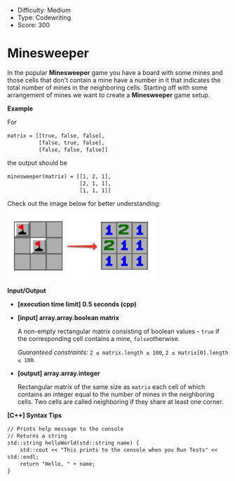 - Difficulty: Medium
- Type: Codewriting
- Score: 300

# Minesweeper

In the popular **Minesweeper** game you have a board with some mines and those cells that don't contain a mine have a number in it that indicates the total number of mines in the neighboring cells. Starting off with some arrangement of mines we want to create a **Minesweeper** game setup.

**Example**

For

```
matrix = [[true, false, false],
          [false, true, false],
          [false, false, false]]
```

the output should be

```
minesweeper(matrix) = [[1, 2, 1],
                       [2, 1, 1],
                       [1, 1, 1]]
```

Check out the image below for better understanding:

![img](example.png)

**Input/Output**

- **[execution time limit] 0.5 seconds (cpp)**

- **[input] array.array.boolean matrix**

  A non-empty rectangular matrix consisting of boolean values - `true` if the corresponding cell contains a mine, `false`otherwise.

  *Guaranteed constraints:*
  `2 ≤ matrix.length ≤ 100`,
  `2 ≤ matrix[0].length ≤ 100`.

- **[output] array.array.integer**

  Rectangular matrix of the same size as `matrix` each cell of which contains an integer equal to the number of mines in the neighboring cells. Two cells are called neighboring if they share at least one corner.

**[C++] Syntax Tips**

```
// Prints help message to the console
// Returns a string
std::string helloWorld(std::string name) {
    std::cout << "This prints to the console when you Run Tests" << std::endl;
    return "Hello, " + name;
}
```

 

